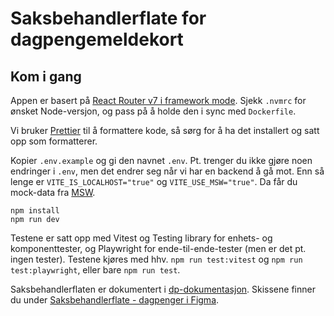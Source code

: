 # Saksbehandlerflate for dagpengemeldekort

## Kom i gang
Appen er basert på [React Router v7 i framework mode](https://reactrouter.com/start/framework/installation). Sjekk `.nvmrc` for ønsket Node-versjon, og pass på å holde den i sync med `Dockerfile`.

Vi bruker [Prettier](https://marketplace.visualstudio.com/items?itemName=esbenp.prettier-vscode) til å formattere kode, så sørg for å ha det installert og satt opp som formatterer.

Kopier `.env.example` og gi den navnet `.env`. Pt. trenger du ikke gjøre noen endringer i `.env`, men det endrer seg når vi har en backend å gå mot. Enn så lenge er `VITE_IS_LOCALHOST="true"` og `VITE_USE_MSW="true"`. Da får du mock-data fra [MSW](https://mswjs.io/).

```
npm install
npm run dev
```

Testene er satt opp med Vitest og Testing library for enhets- og komponenttester, og Playwright for ende-til-ende-tester (men er det pt. ingen tester). Testene kjøres med hhv. `npm run test:vitest` og `npm run test:playwright`, eller bare `npm run test`.

Saksbehandlerflaten er dokumentert i [dp-dokumentasjon](https://dagpenger-dokumentasjon.ansatt.nav.no/innbyggerflate/ramp/losninger/rapportering/saksbehandlerflate). Skissene finner du under [Saksbehandlerflate - dagpenger i Figma](https://www.figma.com/design/uQm809LGIjlDRt0kBrvBVl/Behandlingsl%C3%B8sningen?node-id=14138-57188&p=f&t=HJ4yDUkUNOCI48KW-0).